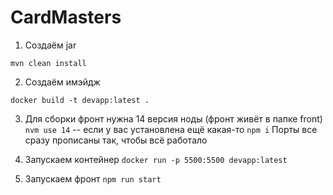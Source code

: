 # CardMasters

1. Создаём jar

```mvn clean install```

2. Создаём имэйдж

```docker build -t devapp:latest .```

3. Для сборки фронт нужна 14 версия ноды (фронт живёт в папке front)
```nvm use 14``` -- если у вас установлена ещё какая-то
```npm i```
Порты все сразу прописаны так, чтобы всё работало

4. Запускаем контейнер
```docker run -p 5500:5500 devapp:latest```

5. Запускаем фронт
```npm run start```